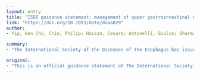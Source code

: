 ```yaml
---
layout: entry
title: "ISDE guidance statement: management of upper gastrointestinal endoscopy and surgery in COVID-19 outbreak"
link: "https://doi.org/10.1093/dote/doaa029"
author:
- Yip, Hon Chi; Chiu, Philip; Hassan, Cesare; Antonelli, Giulio; Sharma, Prateek

summary:
- "The International Society of the Diseases of the Esophagus has issued a guidance statement. The guidance is based on the best available evidence to date. It will be updated as new evidence becomes available. This guidance will address all the operators involved in management of patients affected by upper gastrointestinal diseases during COVID-19 pandemic. Using the best evidence available to date, the guidance is updated. All the operators are involved in the management of the patients affected during a COVD-19 Pandemic. This is an official guidance statement to address the diseases of. the. it."

original:
- "This is an official guidance statement of The International Society of the Diseases of the Esophagus (ISDE) to address all the operators involved in management of patients affected by upper gastrointestinal diseases during COVID-19 pandemic. This guidance is based on the best available evidence to date and will be updated as new evidence becomes available."
---
```


